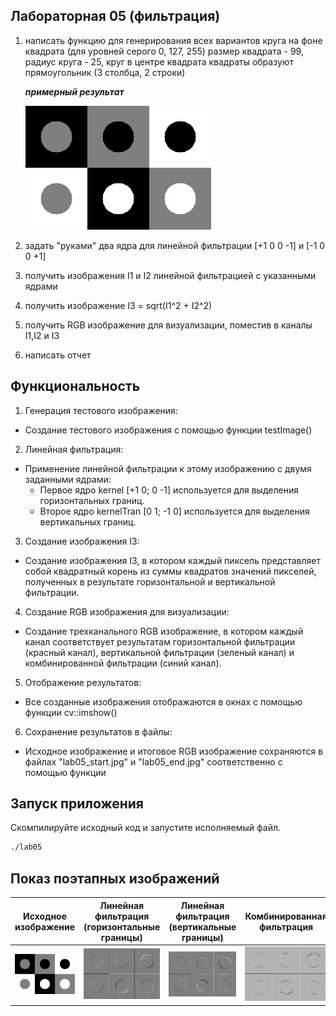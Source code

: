 
## Лабораторная 05 (фильтрация)
1. написать функцию для генерирования всех вариантов круга на фоне квадрата (для уровней серого 0, 127, 255)
   размер квадрата - 99, радиус круга - 25, круг в центре квадрата
   квадраты образуют прямоугольник (3 столбца, 2 строки)  
     
   ***примерный результат***
     
   ![](../lab01/images/lab05_start.jpg)



2. задать "руками" два ядра для линейной фильтрации
   [+1 0  0 -1]   и  [-1  0 0 +1]
3. получить изображения I1 и I2 линейной фильтрацией с указанными ядрами
4. получить изображение I3 = sqrt(I1^2 + I2^2)
5. получить RGB изображение для визуализации, поместив в каналы I1,I2 и I3
6. написать отчет


## Функциональность

1. Генерация тестового изображения:
- Создание тестового изображения с помощью функции testImage()
2. Линейная фильтрация:
- Применение линейной фильтрации к этому изображению с двумя заданными ядрами:
  - Первое ядро kernel [+1 0; 0 -1] используется для выделения горизонтальных границ.
  - Второе ядро kernelTran [0 1; -1 0] используется для выделения вертикальных границ.
3. Создание изображения I3:
- Создание изображения I3, в котором каждый пиксель представляет собой квадратный корень из суммы квадратов значений пикселей, полученных в результате горизонтальной и вертикальной фильтрации.
4. Создание RGB изображения для визуализации:
- Создание трехканального RGB изображение, в котором каждый канал соответствует результатам горизонтальной фильтрации (красный канал), вертикальной фильтрации (зеленый канал) и комбинированной фильтрации (синий канал).
5. Отображение результатов:
- Все созданные изображения отображаются в окнах с помощью функции cv::imshow()
6. Сохранение результатов в файлы:
- Исходное изображение и итоговое RGB изображение сохраняются в файлах "lab05_start.jpg" и "lab05_end.jpg" соответственно с помощью функции

## Запуск приложения

Скомпилируйте исходный код и запустите исполняемый файл.

```bash
./lab05

```

## Показ поэтапных изображений

| Исходное изображение                                             | Линейная фильтрация (горизонтальные границы)                | Линейная фильтрация (вертикальные границы)                     | Комбинированная фильтрация                                            | RGB изображение                                   |
|------------------------------------------------------------------|-------------------------------------------------------------|----------------------------------------------------------------|-----------------------------------------------------------------------|---------------------------------------------------|
| ![Исходное изображение](../lab01/images/lab05_start.jpg) | ![Горизонтальные границы](../lab01/images/lab05_filter.jpg) | ![Вертикальные границы](../lab01/images/lab05_filter_tran.jpg) | ![Комбинированная фильтрация](../lab01/images/lab05_filter_joint.jpg) | ![RGB изображение](../lab01/images/lab05_end.jpg) |
